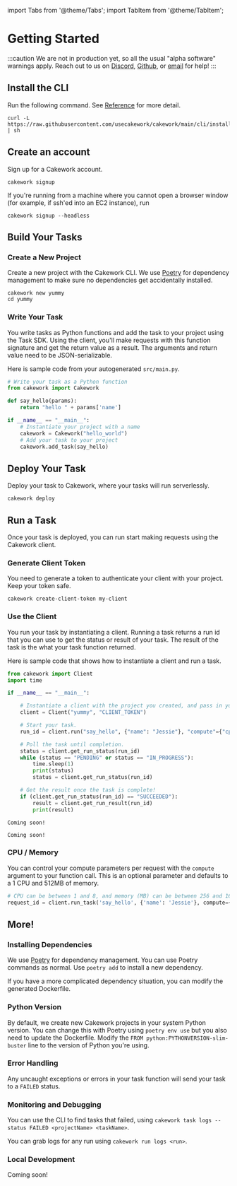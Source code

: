 import Tabs from '@theme/Tabs';
import TabItem from '@theme/TabItem';


# Getting Started

:::caution
We are not in production yet, so all the usual "alpha software" warnings apply. Reach out to us on [Discord](https://discord.gg/yB6GvheDcP), [Github](https://github.com/usecakework), or [email](mailto:eric@cakework.com) for help!
:::

## Install the CLI
Run the following command. See [Reference](./reference/cli/installation.md) for more detail.

```
curl -L https://raw.githubusercontent.com/usecakework/cakework/main/cli/install.sh | sh
```

## Create an account
Sign up for a Cakework account.

```
cakework signup
```
If you're running from a machine where you cannot open a browser window (for example, if ssh'ed into an EC2 instance), run
```
cakework signup --headless
```

## Build Your Tasks

### Create a New Project
Create a new project with the Cakework CLI. We use [Poetry](https://python-poetry.org/) for dependency management to make sure no dependencies get accidentally installed. 

```
cakework new yummy
cd yummy
```

### Write Your Task
You write tasks as Python functions and add the task to your project using the Task SDK. Using the client, you'll make requests with this function signature and get the return value as a result. The arguments and return value need to be JSON-serializable.

Here is sample code from your autogenerated ```src/main.py```. 

```python
# Write your task as a Python function
from cakework import Cakework

def say_hello(params):
    return "hello " + params['name']

if __name__ == "__main__":
    # Instantiate your project with a name
    cakework = Cakework("hello_world")
    # Add your task to your project
    cakework.add_task(say_hello)
```

## Deploy Your Task
Deploy your task to Cakework, where your tasks will run serverlessly.
```
cakework deploy
```

## Run a Task
Once your task is deployed, you can run start making requests using the Cakework client.

### Generate Client Token
You need to generate a token to authenticate your client with your project. Keep your token safe.

```
cakework create-client-token my-client
```

### Use the Client
You run your task by instantiating a client. Running a task returns a run id that you can use to get the status or result of your task. The result of the task is the what your task function returned.

Here is sample code that shows how to instantiate a client and run a task.

<Tabs groupId="lang">
<TabItem value="python" label="Python">

```python
from cakework import Client
import time

if __name__ == "__main__":

    # Instantiate a client with the project you created, and pass in your client token.
    client = Client("yummy", "CLIENT_TOKEN")

    # Start your task. 
    run_id = client.run("say_hello", {"name": "Jessie"}, "compute"={"cpu": 1, "memory": 512})

    # Poll the task until completion.
    status = client.get_run_status(run_id)
    while (status == "PENDING" or status == "IN_PROGRESS"):
        time.sleep(1)
        print(status)
        status = client.get_run_status(run_id)

    # Get the result once the task is complete!
    if (client.get_run_status(run_id) == "SUCCEEDED"):
        result = client.get_run_result(run_id)
        print(result)
```

</TabItem>
<TabItem value="javascript" label="Javascript">

```
Coming soon!
```

</TabItem>
<TabItem value="rest" label="REST">

```
Coming soon!
```

</TabItem>
</Tabs>

### CPU / Memory
You can control your compute parameters per request with the `compute` argument to your function call. This is an optional parameter and defaults to a 1 CPU and 512MB of memory.

```python
# CPU can be between 1 and 8, and memory (MB) can be between 256 and 16384.
request_id = client.run_task('say_hello', {'name': 'Jessie'}, compute={'cpu': 1, 'memory': 1024})
```


## More!

### Installing Dependencies
We use [Poetry](https://python-poetry.org/) for dependency management. You can use Poetry commands as normal. Use ```poetry add``` to install a new dependency.

If you have a more complicated dependency situation, you can modify the generated Dockerfile.

### Python Version
By default, we create new Cakework projects in your system Python version. You can change this with Poetry using ```poetry env use``` but you also need to update the Dockerfile. Modify the ```FROM python:PYTHONVERSION-slim-buster``` line to the version of Python you're using.

### Error Handling
Any uncaught exceptions or errors in your task function will send your task to a ```FAILED``` status.

### Monitoring and Debugging
You can use the CLI to find tasks that failed, using ```cakework task logs --status FAILED <projectName> <taskName>```.

You can grab logs for any run using ```cakework run logs <run>```.

### Local Development

Coming soon!
